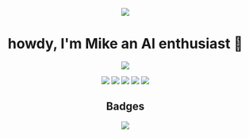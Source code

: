 <p align="center">
  <img src="https://github.com/MichaelTheChef/MichaelTheChef/assets/85833344/0ff44d2e-9ea5-440d-83ed-c3b5a92590d1" />
</p>

<h1 align="center">
  howdy, I'm Mike an AI enthusiast 👋
</h1> 
<p align="center">
  <img src="https://github-readme-streak-stats.herokuapp.com/?user=michaelthechef&theme=gotham" />
</p>

<p align="center">
  <img src="https://img.shields.io/badge/Java-212121?style=for-the-badge&logo=ubuntu">
  <img src="https://img.shields.io/badge/Typescript-212121?style=for-the-badge&logo=typescript">
  <img src="https://img.shields.io/badge/Python-212121?style=for-the-badge&logo=python">
  <img src="https://img.shields.io/badge/Rust-212121?style=for-the-badge&logo=rust">
  <img src="https://img.shields.io/badge/C++-212121?style=for-the-badge&logo=c">
</p>
<h2 align="center">
  Badges
</h2>

  
<p align="center">

  <a href="https://github.com/molexai">
    <img src="https://github.com/MichaelTheChef/MichaelTheChef/assets/85833344/106060dd-5827-4470-9242-197c8480304b"/>
  </a>
  
</p>
